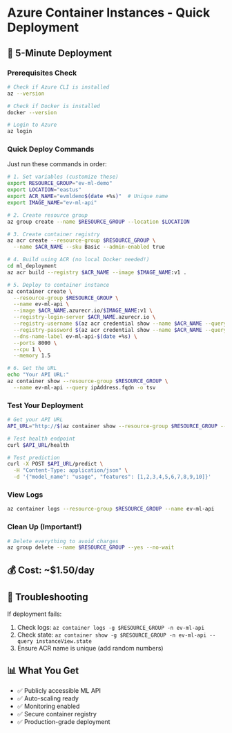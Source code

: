 # Azure Container Instances - Quick Deployment

## 🚀 5-Minute Deployment

### Prerequisites Check
```bash
# Check if Azure CLI is installed
az --version

# Check if Docker is installed
docker --version

# Login to Azure
az login
```

### Quick Deploy Commands

Just run these commands in order:

```bash
# 1. Set variables (customize these)
export RESOURCE_GROUP="ev-ml-demo"
export LOCATION="eastus"
export ACR_NAME="evmldemo$(date +%s)"  # Unique name
export IMAGE_NAME="ev-ml-api"

# 2. Create resource group
az group create --name $RESOURCE_GROUP --location $LOCATION

# 3. Create container registry
az acr create --resource-group $RESOURCE_GROUP \
  --name $ACR_NAME --sku Basic --admin-enabled true

# 4. Build using ACR (no local Docker needed!)
cd ml_deployment
az acr build --registry $ACR_NAME --image $IMAGE_NAME:v1 .

# 5. Deploy to container instance
az container create \
  --resource-group $RESOURCE_GROUP \
  --name ev-ml-api \
  --image $ACR_NAME.azurecr.io/$IMAGE_NAME:v1 \
  --registry-login-server $ACR_NAME.azurecr.io \
  --registry-username $(az acr credential show --name $ACR_NAME --query username -o tsv) \
  --registry-password $(az acr credential show --name $ACR_NAME --query passwords[0].value -o tsv) \
  --dns-name-label ev-ml-api-$(date +%s) \
  --ports 8000 \
  --cpu 1 \
  --memory 1.5

# 6. Get the URL
echo "Your API URL:"
az container show --resource-group $RESOURCE_GROUP \
  --name ev-ml-api --query ipAddress.fqdn -o tsv
```

### Test Your Deployment

```bash
# Get your API URL
API_URL="http://$(az container show --resource-group $RESOURCE_GROUP --name ev-ml-api --query ipAddress.fqdn -o tsv):8000"

# Test health endpoint
curl $API_URL/health

# Test prediction
curl -X POST $API_URL/predict \
  -H "Content-Type: application/json" \
  -d '{"model_name": "usage", "features": [1,2,3,4,5,6,7,8,9,10]}'
```

### View Logs
```bash
az container logs --resource-group $RESOURCE_GROUP --name ev-ml-api
```

### Clean Up (Important!)
```bash
# Delete everything to avoid charges
az group delete --name $RESOURCE_GROUP --yes --no-wait
```

## 💰 Cost: ~$1.50/day

## 🔧 Troubleshooting

If deployment fails:
1. Check logs: `az container logs -g $RESOURCE_GROUP -n ev-ml-api`
2. Check state: `az container show -g $RESOURCE_GROUP -n ev-ml-api --query instanceView.state`
3. Ensure ACR name is unique (add random numbers)

## 📊 What You Get

- ✅ Publicly accessible ML API
- ✅ Auto-scaling ready
- ✅ Monitoring enabled
- ✅ Secure container registry
- ✅ Production-grade deployment 